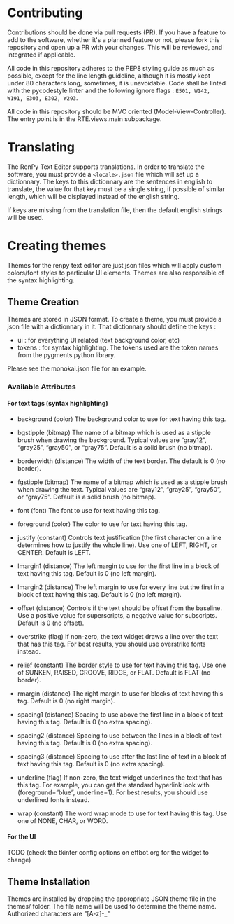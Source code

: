 # Contributing

Contributions should be done via pull requests (PR). If you have a feature to add to the software, whether it's a planned feature or not, please fork this repository and open up a PR with your changes. This will be reviewed, and integrated if applicable.

All code in this repository adheres to the PEP8 styling guide as much as possible, except for the line length guideline, although it is mostly kept under 80 characters long, sometimes, it is unavoidable. Code shall be linted with the pycodestyle linter and the following ignore flags : `E501, W142, W191, E303, E302, W293`.

All code in this repository should be MVC oriented (Model-View-Controller). The entry point is in the RTE.views.main subpackage.

# Translating

The RenPy Text Editor supports translations. In order to translate the software, you must provide a `<locale>.json` file which will set up a dictionnary. The keys to this dictionnary are the sentences in english to translate, the value for that key must be a single string, if possible of similar length, which will be displayed instead of the english string.

If keys are missing from the translation file, then the default english strings will be used.

# Creating themes

Themes for the renpy text editor are just json files which will apply custom colors/font styles to particular UI elements. Themes are also responsible of the syntax highlighting.

## Theme Creation

Themes are stored in JSON format. To create a theme, you must provide a json file with a dictionnary in it. That dictionnary should define the keys :

- ui : for everything UI related (text background color, etc)
- tokens : for syntax highlighting. The tokens used are the token names from the pygments python library.

Please see the monokai.json file for an example.

### Available Attributes

#### For text tags (syntax highlighting)

- background (color)
    The background color to use for text having this tag.

- bgstipple (bitmap)
    The name of a bitmap which is used as a stipple brush when drawing the background. Typical values are “gray12”, “gray25”, “gray50”, or “gray75”. Default is a solid brush (no bitmap).

- borderwidth (distance)
    The width of the text border. The default is 0 (no border).

- fgstipple (bitmap)
    The name of a bitmap which is used as a stipple brush when drawing the text. Typical values are “gray12”, “gray25”, “gray50”, or “gray75”. Default is a solid brush (no bitmap).

- font (font)
    The font to use for text having this tag.

- foreground (color)
    The color to use for text having this tag.

- justify (constant)
    Controls text justification (the first character on a line determines how to justify the whole line). Use one of LEFT, RIGHT, or CENTER. Default is LEFT.

- lmargin1 (distance)
    The left margin to use for the first line in a block of text having this tag. Default is 0 (no left margin).

- lmargin2 (distance)
    The left margin to use for every line but the first in a block of text having this tag. Default is 0 (no left margin).

- offset (distance)
    Controls if the text should be offset from the baseline. Use a positive value for superscripts, a negative value for subscripts. Default is 0 (no offset).

- overstrike (flag)
    If non-zero, the text widget draws a line over the text that has this tag. For best results, you should use overstrike fonts instead.

- relief (constant)
    The border style to use for text having this tag. Use one of SUNKEN, RAISED, GROOVE, RIDGE, or FLAT. Default is FLAT (no border).

- rmargin (distance)
    The right margin to use for blocks of text having this tag. Default is 0 (no right margin).

- spacing1 (distance)
    Spacing to use above the first line in a block of text having this tag. Default is 0 (no extra spacing).

- spacing2 (distance)
    Spacing to use between the lines in a block of text having this tag. Default is 0 (no extra spacing).

- spacing3 (distance)
    Spacing to use after the last line of text in a block of text having this tag. Default is 0 (no extra spacing).

- underline (flag)
    If non-zero, the text widget underlines the text that has this tag. For example, you can get the standard hyperlink look with (foreground=”blue”, underline=1). For best results, you should use underlined fonts instead.

- wrap (constant)
    The word wrap mode to use for text having this tag. Use one of NONE, CHAR, or WORD.

#### For the UI

TODO (check the tkinter config options on effbot.org for the widget to change)

## Theme Installation

Themes are installed by dropping the appropriate JSON theme file in the themes/ folder. The file name will be used to determine the theme name. Authorized characters are "[A-z]-_"


